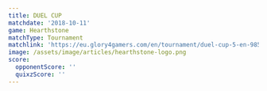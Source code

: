 ```yaml
---
title: DUEL CUP
matchdate: '2018-10-11'
game: Hearthstone
matchType: Tournament
matchlink: 'https://eu.glory4gamers.com/en/tournament/duel-cup-5-en-98568/match'
image: /assets/image/articles/hearthstone-logo.png
score:
  opponentScore: ''
  quixzScore: ''
---
```


